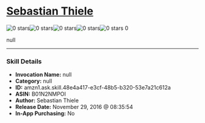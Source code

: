# [Sebastian Thiele](http://alexa.amazon.com/#skills/amzn1.ask.skill.48e4a417-e3cf-48b5-b320-53e7a21c612a)
![0 stars](../../images/ic_star_border_black_18dp_1x.png)![0 stars](../../images/ic_star_border_black_18dp_1x.png)![0 stars](../../images/ic_star_border_black_18dp_1x.png)![0 stars](../../images/ic_star_border_black_18dp_1x.png)![0 stars](../../images/ic_star_border_black_18dp_1x.png) 0

null

***

### Skill Details

* **Invocation Name:** null
* **Category:** null
* **ID:** amzn1.ask.skill.48e4a417-e3cf-48b5-b320-53e7a21c612a
* **ASIN:** B01N2NMPOI
* **Author:** Sebastian Thiele
* **Release Date:** November 29, 2016 @ 08:35:54
* **In-App Purchasing:** No
